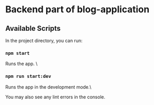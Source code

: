 # Backend part of blog-application

## Available Scripts

In the project directory, you can run:

### `npm start`

Runs the app. \

### `npm run start:dev`

Runs the app in the development mode.\

You may also see any lint errors in the console.
